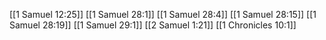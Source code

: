 [[1 Samuel 12:25]]
[[1 Samuel 28:1]]
[[1 Samuel 28:4]]
[[1 Samuel 28:15]]
[[1 Samuel 28:19]]
[[1 Samuel 29:1]]
[[2 Samuel 1:21]]
[[1 Chronicles 10:1]]
